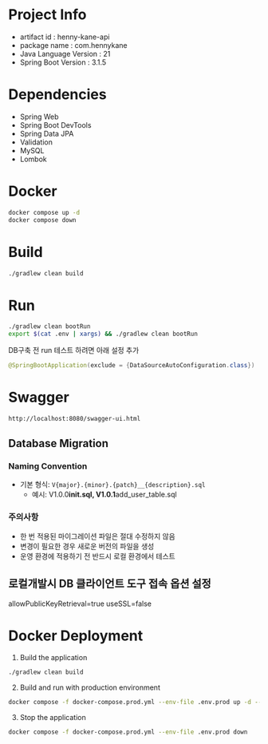 # Project Info

- artifact id : henny-kane-api
- package name : com.hennykane
- Java Language Version : 21
- Spring Boot Version : 3.1.5

# Dependencies

- Spring Web
- Spring Boot DevTools
- Spring Data JPA
- Validation
- MySQL
- Lombok

# Docker

```bash
docker compose up -d
docker compose down
```

# Build

```bash
./gradlew clean build
```

# Run

```bash
./gradlew clean bootRun
export $(cat .env | xargs) && ./gradlew clean bootRun
```

DB구축 전 run 테스트 하려면 아래 설정 추가

```java
@SpringBootApplication(exclude = {DataSourceAutoConfiguration.class})
```

# Swagger

```bash
http://localhost:8080/swagger-ui.html
```

## Database Migration

### Naming Convention

- 기본 형식: `V{major}.{minor}.{patch}__{description}.sql`
  - 예시: V1.0.0**init.sql, V1.0.1**add_user_table.sql

### 주의사항

- 한 번 적용된 마이그레이션 파일은 절대 수정하지 않음
- 변경이 필요한 경우 새로운 버전의 파일을 생성
- 운영 환경에 적용하기 전 반드시 로컬 환경에서 테스트

## 로컬개발시 DB 클라이언트 도구 접속 옵션 설정

allowPublicKeyRetrieval=true
useSSL=false

# Docker Deployment

1. Build the application

```bash
./gradlew clean build
```

2. Build and run with production environment

```bash
docker compose -f docker-compose.prod.yml --env-file .env.prod up -d --build
```

3. Stop the application

```bash
docker compose -f docker-compose.prod.yml --env-file .env.prod down
```
